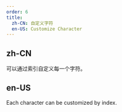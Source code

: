 ```yaml
---
order: 6
title:
  zh-CN: 自定义字符
  en-US: Customize Character
---
```


## zh-CN

可以通过索引自定义每一个字符。

## en-US

Each character can be customized by index.


